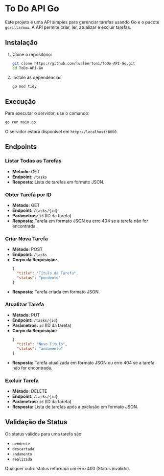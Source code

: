 # To Do API Go

Este projeto é uma API simples para gerenciar tarefas usando Go e o pacote `gorilla/mux`. A API permite criar, ler, atualizar e excluir tarefas.

## Instalação

1. Clone o repositório:

   ```sh
   git clone https://github.com/lualbertoni/ToDo-API-Go.git
   cd ToDo-API-Go
   ```

2. Instale as dependências:
   ```sh
   go mod tidy
   ```

## Execução

Para executar o servidor, use o comando:

```sh
go run main.go
```

O servidor estará disponível em `http://localhost:8000`.

## Endpoints

### Listar Todas as Tarefas

- **Método:** GET
- **Endpoint:** `/tasks`
- **Resposta:** Lista de tarefas em formato JSON.

### Obter Tarefa por ID

- **Método:** GET
- **Endpoint:** `/tasks/{id}`
- **Parâmetros:** `id` (ID da tarefa)
- **Resposta:** Tarefa em formato JSON ou erro 404 se a tarefa não for encontrada.

### Criar Nova Tarefa

- **Método:** POST
- **Endpoint:** `/tasks`
- **Corpo da Requisição:**
  ```json
  {
    "title": "Título da Tarefa",
    "status": "pendente"
  }
  ```
- **Resposta:** Tarefa criada em formato JSON.

### Atualizar Tarefa

- **Método:** PUT
- **Endpoint:** `/tasks/{id}`
- **Parâmetros:** `id` (ID da tarefa)
- **Corpo da Requisição:**
  ```json
  {
    "title": "Novo Título",
    "status": "andamento"
  }
  ```
- **Resposta:** Tarefa atualizada em formato JSON ou erro 404 se a tarefa não for encontrada.

### Excluir Tarefa

- **Método:** DELETE
- **Endpoint:** `/tasks/{id}`
- **Parâmetros:** `id` (ID da tarefa)
- **Resposta:** Lista de tarefas após a exclusão em formato JSON.

## Validação de Status

Os status válidos para uma tarefa são:

- `pendente`
- `descartada`
- `andamento`
- `realizada`

Qualquer outro status retornará um erro 400 (Status inválido).

